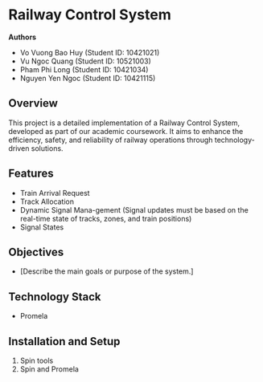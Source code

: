 # Railway Control System

**Authors**  
- Vo Vuong Bao Huy (Student ID: 10421021)  
- Vu Ngoc Quang (Student ID: 10521003)  
- Pham Phi Long (Student ID: 10421034)  
- Nguyen Yen Ngoc (Student ID: 10421115)

## Overview
This project is a detailed implementation of a Railway Control System, developed as part of our academic coursework. It aims to enhance the efficiency, safety, and reliability of railway operations through technology-driven solutions.

## Features
- Train Arrival Request
- Track Allocation
- Dynamic Signal Mana-gement (Signal updates must be based on the real-time state of tracks, zones, and train positions)
- Signal States

## Objectives
- [Describe the main goals or purpose of the system.]

## Technology Stack
- Promela

## Installation and Setup
1. Spin tools
2. Spin and Promela